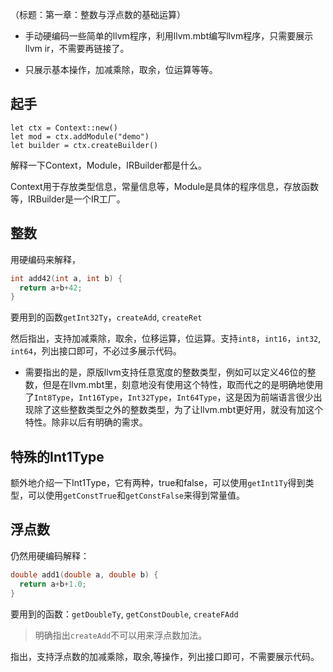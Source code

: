 
（标题：第一章：整数与浮点数的基础运算）

- 手动硬编码一些简单的llvm程序，利用llvm.mbt编写llvm程序，只需要展示llvm ir，不需要再链接了。

- 只展示基本操作，加减乘除，取余，位运算等等。

## 起手

```moonbit
let ctx = Context::new()
let mod = ctx.addModule("demo")
let builder = ctx.createBuilder()
```

解释一下Context，Module，IRBuilder都是什么。

Context用于存放类型信息，常量信息等，Module是具体的程序信息，存放函数等，IRBuilder是一个IR工厂。

## 整数

用硬编码来解释，

```c
int add42(int a, int b) {
  return a+b+42;
}
```

要用到的函数`getInt32Ty`，`createAdd`, `createRet`

然后指出，支持加减乘除，取余，位移运算，位运算。支持`int8`，`int16`，`int32`, `int64`，列出接口即可，不必过多展示代码。

- 需要指出的是，原版llvm支持任意宽度的整数类型，例如可以定义46位的整数，但是在llvm.mbt里，刻意地没有使用这个特性，取而代之的是明确地使用了`Int8Type`，`Int16Type`，`Int32Type`，`Int64Type`，这是因为前端语言很少出现除了这些整数类型之外的整数类型，为了让llvm.mbt更好用，就没有加这个特性。除非以后有明确的需求。

## 特殊的Int1Type

额外地介绍一下Int1Type，它有两种，true和false，可以使用`getInt1Ty`得到类型，可以使用`getConstTrue`和`getConstFalse`来得到常量值。

## 浮点数

仍然用硬编码解释：

```c
double add1(double a, double b) {
  return a+b+1.0;
}
```

要用到的函数：`getDoubleTy`, `getConstDouble`, `createFAdd`

> 明确指出`createAdd`不可以用来浮点数加法。

指出，支持浮点数的加减乘除，取余,等操作，列出接口即可，不需要展示代码。

